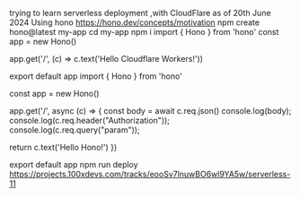 trying to learn serverless deployment ,with CloudFlare as of 20th June 2024
Using hono
https://hono.dev/concepts/motivation
npm create hono@latest my-app
cd my-app
npm i
import { Hono } from 'hono'
const app = new Hono()

app.get('/', (c) => c.text('Hello Cloudflare Workers!'))

export default app
import { Hono } from 'hono'

const app = new Hono()

app.get('/', async (c) => {
  const body = await c.req.json()
  console.log(body);
  console.log(c.req.header("Authorization"));
  console.log(c.req.query("param"));

  return c.text('Hello Hono!')
})

export default app
npm run deploy
https://projects.100xdevs.com/tracks/eooSv7lnuwBO6wl9YA5w/serverless-11
